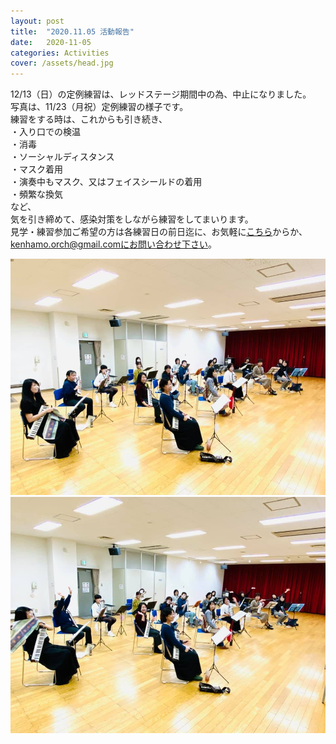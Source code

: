 ```yaml
---
layout: post
title:  "2020.11.05 活動報告"
date:   2020-11-05 
categories: Activities
cover: /assets/head.jpg
---
```


12/13（日）の定例練習は、レッドステージ期間中の為、中止になりました。  
写真は、11/23（月祝）定例練習の様子です。  
練習をする時は、これからも引き続き、  
・入り口での検温  
・消毒  
・ソーシャルディスタンス  
・マスク着用  
・演奏中もマスク、又はフェイスシールドの着用  
・頻繁な換気  
など、  
気を引き締めて、感染対策をしながら練習をしてまいります。  
見学・練習参加ご希望の方は各練習日の前日迄に、お気軽に[こちら](https://docs.google.com/forms/d/e/1FAIpQLSeOdIlDB3uChvhrr9F543WjyJz2orR1FHCYdYVnwKcQU6wVcg/viewform)からか、kenhamo.orch@gmail.comにお問い合わせ下さい。
  

  
<img border="0" src="/assets/20201212-1.jpg">  
<img border="0" src="/assets/20201212-2.jpg">  




